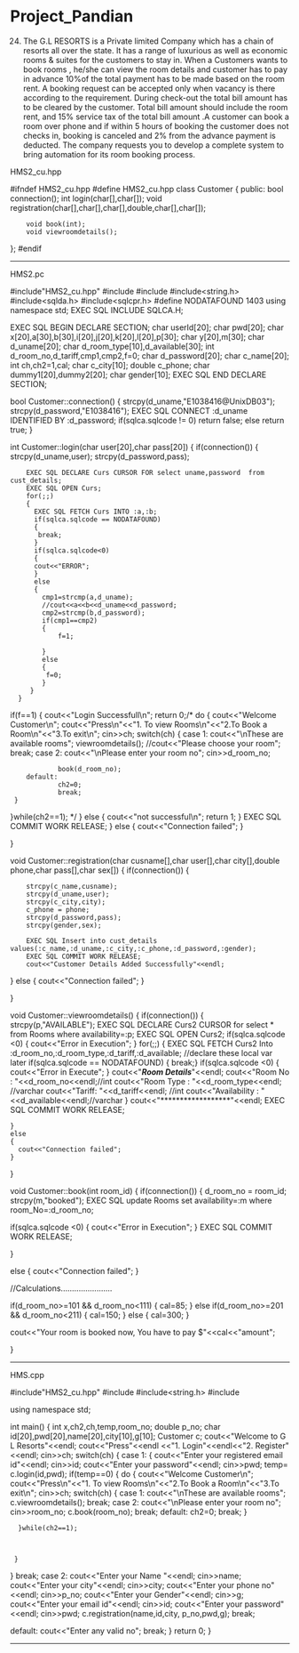 # Project_Pandian
24. The G.L RESORTS is a Private limited Company which has a chain of resorts all over the state. It has a range of luxurious as well as economic rooms &amp; suites for the customers to stay in. When a Customers wants to  book rooms , he/she can view the room details and customer has to pay in  advance  10%of the total payment has to be made based on the room rent.  A booking request can be accepted only when vacancy is there according to the requirement. During check-out the total bill amount has to be cleared by the customer. Total bill amount should include the room rent, and 15% service tax of the total bill amount .A customer can book a room over phone and if within 5 hours of booking the customer does not checks in, booking is canceled and 2% from the advance payment is deducted. The company requests  you  to develop  a complete system to bring  automation for its room booking process.


 HMS2_cu.hpp
 
#ifndef HMS2_cu.hpp
#define HMS2_cu.hpp
class Customer
{
  public:
        bool connection();
        int login(char[],char[]);
        void registration(char[],char[],char[],double,char[],char[]);

        void book(int);
        void viewroomdetails();


};
#endif
***********************************************************************************
HMS2.pc


#include"HMS2_cu.hpp"
#include<iostream>
#include<cstring>
#include<string.h>
#include<sqlda.h>
#include<sqlcpr.h>
#define NODATAFOUND 1403
using namespace std;
EXEC SQL INCLUDE SQLCA.H;

EXEC SQL BEGIN DECLARE SECTION;
char userId[20];
char pwd[20];
char x[20],a[30],b[30],i[20],j[20],k[20],l[20],p[30];
char y[20],m[30];
char d_uname[20];
char d_room_type[10],d_available[30];
int d_room_no,d_tariff,cmp1,cmp2,f=0;
char d_password[20];
char c_name[20];
int ch,ch2=1,cal;
char c_city[10];
double c_phone;
char dummy1[20],dummy2[20];
char gender[10];
EXEC SQL END DECLARE SECTION;

bool Customer::connection()
{
 strcpy(d_uname,"E1038416@UnixDB03");
 strcpy(d_password,"E1038416");
 EXEC SQL CONNECT :d_uname IDENTIFIED BY :d_password;
 if(sqlca.sqlcode != 0)
 return false;
 else
 return true;
}



int Customer::login(char user[20],char pass[20])
{
 if(connection())
 {
    strcpy(d_uname,user);
    strcpy(d_password,pass);




        EXEC SQL DECLARE Curs CURSOR FOR select uname,password  from cust_details;
        EXEC SQL OPEN Curs;
        for(;;)
        {
          EXEC SQL FETCH Curs INTO :a,:b;
          if(sqlca.sqlcode == NODATAFOUND)
          {
           break;
          }
          if(sqlca.sqlcode<0)
          {
          cout<<"ERROR";
          }
          else
          {
            cmp1=strcmp(a,d_uname);
            //cout<<a<<b<<d_uname<<d_password;
            cmp2=strcmp(b,d_password);
            if(cmp1==cmp2)
            {
                f=1;

            }
            else
            {
             f=0;
            }
         }
      }
  if(f==1)
 {
  cout<<"Login Successfull\n";
    return 0;/*
do
{
  cout<<"Welcome Customer\n";
  cout<<"Press\n"<<"1. To view Rooms\n"<<"2.To Book a Room\n"<<"3.To exit\n";
  cin>>ch;
  switch(ch)
     {
      case 1:
                cout<<"\nThese are available rooms";
                viewroomdetails();
                //cout<<"Please choose your room";
                break;
      case 2:
                cout<<"\nPlease enter your room no";
                cin>>d_room_no;

                book(d_room_no);
        default:
                ch2=0;
                break;
     }

}while(ch2==1);
*/ }
else
  {
  cout<<"not successful\n";
  return 1;
  }
  EXEC SQL COMMIT WORK RELEASE;
 }
 else
 {
        cout<<"Connection failed";
       }

}

void Customer::registration(char cusname[],char user[],char city[],double phone,char pass[],char sex[])
{
  if(connection())
  {

        strcpy(c_name,cusname);
        strcpy(d_uname,user);
        strcpy(c_city,city);
        c_phone = phone;
        strcpy(d_password,pass);
        strcpy(gender,sex);

        EXEC SQL Insert into cust_details values(:c_name,:d_uname,:c_city,:c_phone,:d_password,:gender);
        EXEC SQL COMMIT WORK RELEASE;
        cout<<"Customer Details Added Successfully"<<endl;
  }
   else
   {
         cout<<"Connection failed";
   }

}


void Customer::viewroomdetails()
{
  if(connection())
  {
         strcpy(p,"AVAILABLE");
   EXEC SQL DECLARE Curs2 CURSOR for select * from Rooms where availability=:p;
   EXEC SQL OPEN Curs2;
   if(sqlca.sqlcode <0)
  {
    cout<<"Error in Execution";
   }
   for(;;)
   {
    EXEC SQL FETCH Curs2 Into :d_room_no,:d_room_type,:d_tariff,:d_available; //declare these local var later
    if(sqlca.sqlcode == NODATAFOUND)
{ break;}
    if(sqlca.sqlcode <0)
    {
     cout<<"Error in Execute";
    }
    cout<<"***Room Details***"<<endl;
    cout<<"Room No : "<<d_room_no<<endl;//int
    cout<<"Room Type : "<<d_room_type<<endl; //varchar
    cout<<"Tariff: "<<d_tariff<<endl; //int
    cout<<"Availability : "<<d_available<<endl;//varchar
    }
    cout<<"******************"<<endl;
    EXEC SQL COMMIT WORK RELEASE;

    }
    else
    {
      cout<<"Connection failed";
    }
}

void Customer::book(int room_id)
{
if(connection())
  {
   d_room_no = room_id;
        strcpy(m,"booked");
   EXEC SQL update Rooms set availability=:m where room_No=:d_room_no;

   if(sqlca.sqlcode <0)
 {
    cout<<"Error in Execution";
   }
   EXEC SQL COMMIT WORK RELEASE;


}

 else
    {
      cout<<"Connection failed";
    }


 //Calculations.......................

  if(d_room_no>=101 && d_room_no<111)
  {
    cal=85;
  }
else  if(d_room_no>=201 && d_room_no<211)
  {
    cal=150;
  }
else
{
  cal=300;
  }

  cout<<"Your room is booked now, You have to pay $"<<cal<<"amount";

}




********************************************************************************

HMS.cpp

#include"HMS2_cu.hpp"
#include<iostream>
#include<string.h>
#include<cstring>

using namespace std;

int main()
{
  int x,ch2,ch,temp,room_no;
double p_no;
  char id[20],pwd[20],name[20],city[10],g[10];
  Customer c;
 cout<<"Welcome to G L Resorts"<<endl;
 cout<<"Press"<<endl <<"1. Login"<<endl<<"2. Register"<<endl;
 cin>>ch;
switch(ch)
{
case 1:
  {
    cout<<"Enter your registered email id"<<endl;
    cin>>id;
    cout<<"Enter your password"<<endl;
    cin>>pwd;
    temp= c.login(id,pwd);
    if(temp==0)
    {
     do
     {
       cout<<"Welcome Customer\n";
       cout<<"Press\n"<<"1. To view Rooms\n"<<"2.To Book a Room\n"<<"3.To exit\n";
       cin>>ch;
       switch(ch)
        {
        case 1:
               cout<<"\nThese are available rooms";
               c.viewroomdetails();
                break;
       case 2:
 cout<<"\nPlease enter your room no";
                cin>>room_no;
                c.book(room_no);
                break;
       default:
                ch2=0;
                break;
         }

      }while(ch2==1);



     }
  }
   break;
case 2:
    cout<<"Enter your Name "<<endl;
    cin>>name;
    cout<<"Enter your city"<<endl;
    cin>>city;
    cout<<"Enter your phone no"<<endl;
    cin>>p_no;
    cout<<"Enter your Gender"<<endl;
    cin>>g;
    cout<<"Enter your email id"<<endl;
    cin>>id;
    cout<<"Enter your password"<<endl;
    cin>>pwd;
    c.registration(name,id,city, p_no,pwd,g);
    break;

 default:
   cout<<"Enter any valid no";
   break;
}
return 0;
}
**********************************************



